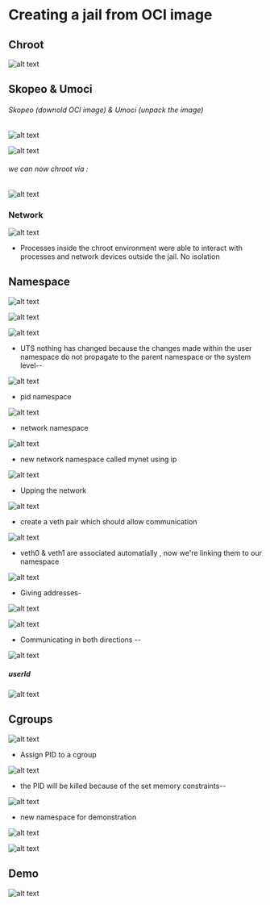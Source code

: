 # Creating a jail from OCI image

## Chroot
![alt text](images/image.png)

## Skopeo & Umoci
 ###### Skopeo (downold OCI image) & Umoci (unpack the image)
![alt text](images/image1.png)

![alt text](images/i2.png)

 ###### we can now chroot via :

![alt text](images/ii.png)

### Network
 ![alt text](images/i3.png)
- Processes inside the chroot environment were able to interact with processes and network devices outside the jail. No isolation
 
 
## Namespace

![alt text](images/i4.png)

![alt text](images/i5.png)

![alt text](images/i6.png)


- UTS
nothing has changed because the changes made within the user namespace do not propagate to the parent namespace or the system level--

![alt text](images/n.png)

- pid namespace

![alt text](images/pid.png)

- network namespace

![alt text](images/net.png)


- new network namespace called mynet using ip

![alt text](images/net1.png)

- Upping the network

![alt text](images/net2.png)

- create a veth pair which should allow communication 

![alt text](images/c.png)

- veth0 & veth1 are associated automatially , now we're linking them to our namespace

![alt text](images/lin1.png)

- Giving addresses-

![alt text](images/ad.png)

![alt text](images/ad1.png)

- Communicating in both directions --

![alt text](images/ping.png)

#####  userId

![alt text](images/nobady.png)

## Cgroups

![alt text](images/cgrps.png)

- Assign PID to a cgroup

![alt text](images/cgrps1.png)

- the PID will be killed because of the set memory constraints--

![alt text](images/kl.png)

- new namespace for demonstration

![alt text](images/fp.png)

![alt text](images/se.png)

## Demo 

![alt text](images/demo.png)